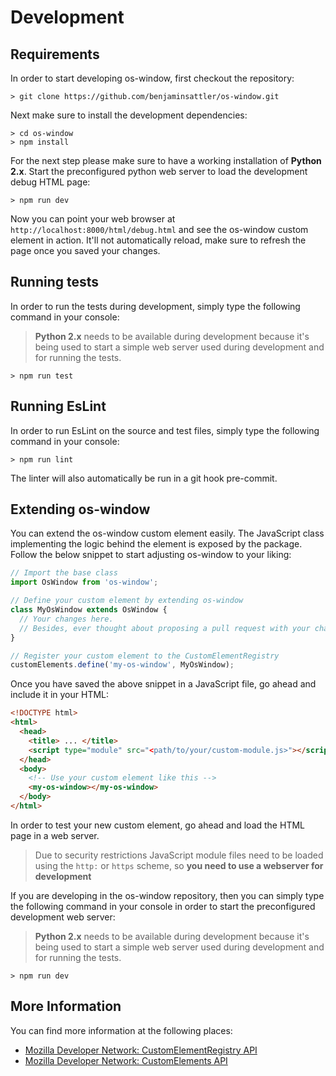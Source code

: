# Development

## Requirements

In order to start developing os-window, first checkout the repository:
```shell
> git clone https://github.com/benjaminsattler/os-window.git
```

Next make sure to install the development dependencies:
```shell
> cd os-window
> npm install
```

For the next step please make sure to have a working installation of **Python 2.x**. Start the preconfigured python web server to load the development debug HTML page:

```shell
> npm run dev
```

Now you can point your web browser at `http://localhost:8000/html/debug.html` and see the os-window custom element in action. It'll not automatically reload, make sure to refresh the page once you saved your changes.
## Running tests

In order to run the tests during development, simply type the following command in your console:

> **Python 2.x** needs to be available during development because it's being used to start a simple web server used during development and for running the tests.

```shell
> npm run test
```

## Running EsLint

In order to run EsLint on the source and test files, simply type the following command in your console:

```shell
> npm run lint
```

The linter will also automatically be run in a git hook pre-commit.

## Extending os-window

You can extend the os-window custom element easily. The JavaScript class implementing the logic behind the element is exposed by the package. Follow the below snippet to start adjusting os-window to your liking:

```javascript
// Import the base class
import OsWindow from 'os-window';

// Define your custom element by extending os-window
class MyOsWindow extends OsWindow {
  // Your changes here.
  // Besides, ever thought about proposing a pull request with your changes? ;)
}

// Register your custom element to the CustomElementRegistry
customElements.define('my-os-window', MyOsWindow);
```

Once you have saved the above snippet in a JavaScript file, go ahead and include it in your HTML:

```html
<!DOCTYPE html>
<html>
  <head>
    <title> ... </title>
    <script type="module" src="<path/to/your/custom-module.js>"></script>
  </head>
  <body>
    <!-- Use your custom element like this -->
    <my-os-window></my-os-window>
  </body>
</html>
```

In order to test your new custom element, go ahead and load the HTML page in a web server.

> Due to security restrictions JavaScript module files need to be loaded using the `http:` or `https` scheme, so **you need to use a webserver for development**

If you are developing in the os-window repository, then you can simply type the following command in your console in order to start the preconfigured development web server:

> **Python 2.x** needs to be available during development because it's being used to start a simple web server used during development and for running the tests.

```shell
> npm run dev
```

## More Information

You can find more information at the following places:

- [Mozilla Developer Network: CustomElementRegistry API](https://developer.mozilla.org/en-US/docs/Web/API/CustomElementRegistry)
- [Mozilla Developer Network: CustomElements API](https://developer.mozilla.org/en-US/docs/Web/API/Window/customElements)
